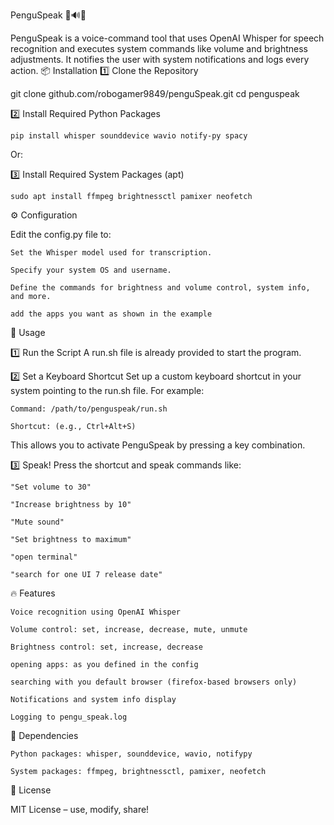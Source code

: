
PenguSpeak 🐧🔊💡

PenguSpeak is a voice-command tool that uses OpenAI Whisper for speech recognition and executes system commands like volume and brightness adjustments. It notifies the user with system notifications and logs every action.
📦 Installation
1️⃣ Clone the Repository

git clone github.com/robogamer9849/penguSpeak.git
cd penguspeak

2️⃣ Install Required Python Packages

`pip install whisper sounddevice wavio notify-py spacy` <break/>

Or:

3️⃣ Install Required System Packages (apt)

`sudo apt install ffmpeg brightnessctl pamixer neofetch`

⚙️ Configuration

Edit the config.py file to:

    Set the Whisper model used for transcription.

    Specify your system OS and username.

    Define the commands for brightness and volume control, system info, and more.

    add the apps you want as shown in the example 

🚀 Usage

1️⃣ Run the Script
A run.sh file is already provided to start the program.

2️⃣ Set a Keyboard Shortcut
Set up a custom keyboard shortcut in your system pointing to the run.sh file. For example:

    Command: /path/to/penguspeak/run.sh

    Shortcut: (e.g., Ctrl+Alt+S)

This allows you to activate PenguSpeak by pressing a key combination.

3️⃣ Speak!
Press the shortcut and speak commands like:

    "Set volume to 30"

    "Increase brightness by 10"

    "Mute sound"

    "Set brightness to maximum"

    "open terminal"

    "search for one UI 7 release date"

🔥 Features

    Voice recognition using OpenAI Whisper

    Volume control: set, increase, decrease, mute, unmute

    Brightness control: set, increase, decrease

    opening apps: as you defined in the config

    searching with you default browser (firefox-based browsers only)

    Notifications and system info display

    Logging to pengu_speak.log

📝 Dependencies

    Python packages: whisper, sounddevice, wavio, notifypy

    System packages: ffmpeg, brightnessctl, pamixer, neofetch

🐧 License

MIT License – use, modify, share!
